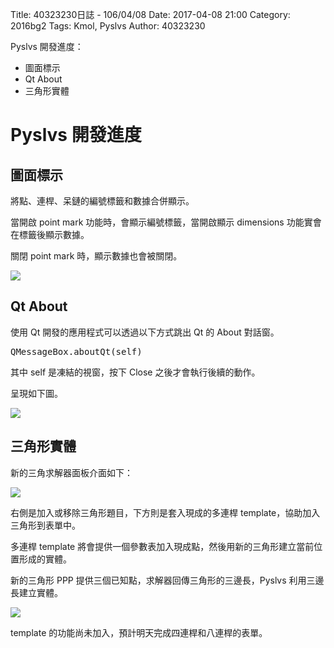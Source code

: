Title: 40323230日誌 - 106/04/08
Date: 2017-04-08 21:00
Category: 2016bg2
Tags: Kmol, Pyslvs
Author: 40323230

Pyslvs 開發進度：

* 圖面標示
* Qt About
* 三角形實體

<!-- PELICAN_END_SUMMARY -->

Pyslvs 開發進度
===

圖面標示
---

將點、連桿、呆鏈的編號標籤和數據合併顯示。

當開啟 point mark 功能時，會顯示編號標籤，當開啟顯示 dimensions 功能實會在標籤後顯示數據。

關閉 point mark 時，顯示數據也會被關閉。

![](https://raw.githubusercontent.com/coursemdetw/project_site_files/gh-pages/files/2016spring/g2/Python_solvespace/0408_01.png)

Qt About
---

使用 Qt 開發的應用程式可以透過以下方式跳出 Qt 的 About 對話窗。

<pre class="brush: python">
QMessageBox.aboutQt(self)
</pre>

其中 self 是凍結的視窗，按下 Close 之後才會執行後續的動作。

呈現如下圖。

![](https://raw.githubusercontent.com/coursemdetw/project_site_files/gh-pages/files/2016spring/g2/Python_solvespace/0408_02.png)

三角形實體
---

新的三角求解器面板介面如下：

![](https://raw.githubusercontent.com/coursemdetw/project_site_files/gh-pages/files/2016spring/g2/Python_solvespace/0408_03.png)

右側是加入或移除三角形題目，下方則是套入現成的多連桿 template，協助加入三角形到表單中。

多連桿 template 將會提供一個參數表加入現成點，然後用新的三角形建立當前位置形成的實體。

新的三角形 PPP 提供三個已知點，求解器回傳三角形的三邊長，Pyslvs 利用三邊長建立實體。

![](https://raw.githubusercontent.com/coursemdetw/project_site_files/gh-pages/files/2016spring/g2/Python_solvespace/0408_04.png)

template 的功能尚未加入，預計明天完成四連桿和八連桿的表單。